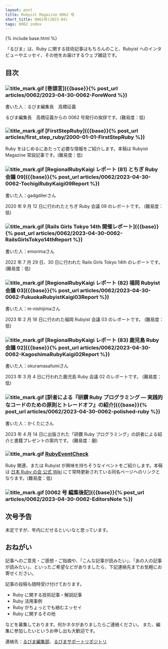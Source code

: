 ```yaml
---
layout: post
title: Rubyist Magazine 0062 号
short_title: 0062号(2023-04)
tags: 0062 index
---
```

{% include base.html %}

『るびま』は、Ruby に関する技術記事はもちろんのこと、Rubyist へのインタビューやエッセイ、その他をお届けするウェブ雑誌です。

## 目次

### ![title_mark.gif]({{base}}{{site.baseurl}}/images/title_mark.gif) [巻頭言]({{base}}{% post_url articles/0062/2023-04-30-0062-ForeWord %})

書いた人：るびま編集長　高橋征義

るびま編集長　高橋征義からの 0062 号発行の挨拶です。(難易度：低)

### ![title_mark.gif]({{base}}{{site.baseurl}}/images/title_mark.gif) [FirstStepRuby]({{base}}{% post_url articles/first_step_ruby/2000-01-01-FirstStepRuby %})

Ruby をはじめるにあたって必要な情報をご紹介します。本稿は Rubyist Magazine 常設記事です。(難易度：低)

### ![title_mark.gif]({{base}}{{site.baseurl}}/images/title_mark.gif) [RegionalRubyKaigi レポート (81) とちぎ Ruby 会議 09]({{base}}{% post_url articles/0062/2023-04-30-0062-TochigiRubyKaigi09Report %})

書いた人：gadgdilerさん

2020 年 9 月 12 日に行われたとちぎ Ruby 会議 09 のレポートです。  (難易度：低)

### ![title_mark.gif]({{base}}{{site.baseurl}}/images/title_mark.gif) [Rails Girls Tokyo 14th 開催レポート]({{base}}{% post_url articles/0062/2023-04-30-0062-RailsGirlsTokyo14thReport %})

書いた人：emorimaさん

2022 年 7 月 29 日、30 日に行われた Rails Girls Tokyo 14th のレポートです。  (難易度：低)
### ![title_mark.gif]({{base}}{{site.baseurl}}/images/title_mark.gif) [RegionalRubyKaigi レポート (82) 福岡 Rubyist 会議 03]({{base}}{% post_url articles/0062/2023-04-30-0062-FukuokaRubyistKaigi03Report %})

書いた人：m-nishijimaさん

2023 年 2 月 18 日に行われた福岡 Rubyist 会議 03 のレポートです。  (難易度：低)


### ![title_mark.gif]({{base}}{{site.baseurl}}/images/title_mark.gif) [RegionalRubyKaigi レポート (83) 鹿児島 Ruby 会議 02]({{base}}{% post_url articles/0062/2023-04-30-0062-KagoshimaRubyKaigi02Report %})

書いた人：okuramasafumiさん

2023 年 3 月 4 日に行われた鹿児島 Ruby 会議 02 のレポートです。  (難易度：低)


### ![title_mark.gif]({{base}}{{site.baseurl}}/images/title_mark.gif) [訳者による『研鑽 Ruby プログラミング ― 実践的なコードのための原則とトレードオフ』の紹介]({{base}}{% post_url articles/0062/2023-04-30-0062-polished-ruby %})

書いた人：かくたにさん

2023 年 4 月 14 日に出版された「研鑽 Ruby プログラミング」の訳者による紹介と書籍プレゼントの案内です。 (難易度：磨)


### ![title_mark.gif]({{base}}{{site.baseurl}}/images/title_mark.gif) [RubyEventCheck](https://scrapbox.io/ruby-no-kai/RubyEventCheck)

Ruby 関連、または Rubyist が興味を持ちそうなイベントをご紹介します。本稿は [日本 Ruby の会 公式 Wiki](https://scrapbox.io/ruby-no-kai) にて常時更新されている同名ページへのリンクとなります。(難易度：低)

### ![title_mark.gif]({{base}}{{site.baseurl}}/images/title_mark.gif) [0062 号 編集後記]({{base}}{% post_url articles/0062/2023-04-30-0062-EditorsNote %})

## 次号予告

未定ですが、年内にだせるといいなと思っています。

## おねがい

記事へのご意見・ご感想・ご指摘や、「こんな記事が読みたい」、「あの人の記事が読みたい」、といったご希望などがありましたら、下記連絡先までお気軽にお寄せください。

記事の投稿も随時受け付けております。

* Ruby に関する技術記事・解説記事
* Ruby 活用事例
* Ruby がちょっとでも絡むエッセイ
* Ruby に関するその他

などを募集しております。何かネタがありましたらご連絡ください。
また、編集に参加したいというお申し出も大歓迎です。

連絡先：[るびま編集部](mailto:magazine@ruby-no-kai.org)、[るびまサポートリポジトリ](https://github.com/rubima/magazine.rubyist.net)
